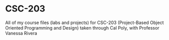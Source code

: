 # CSC-203
All of my course files (labs and projects) for CSC-203 (Project-Based Object Oriented Programming and Design) taken through Cal Poly, with Professor Vanessa Rivera
